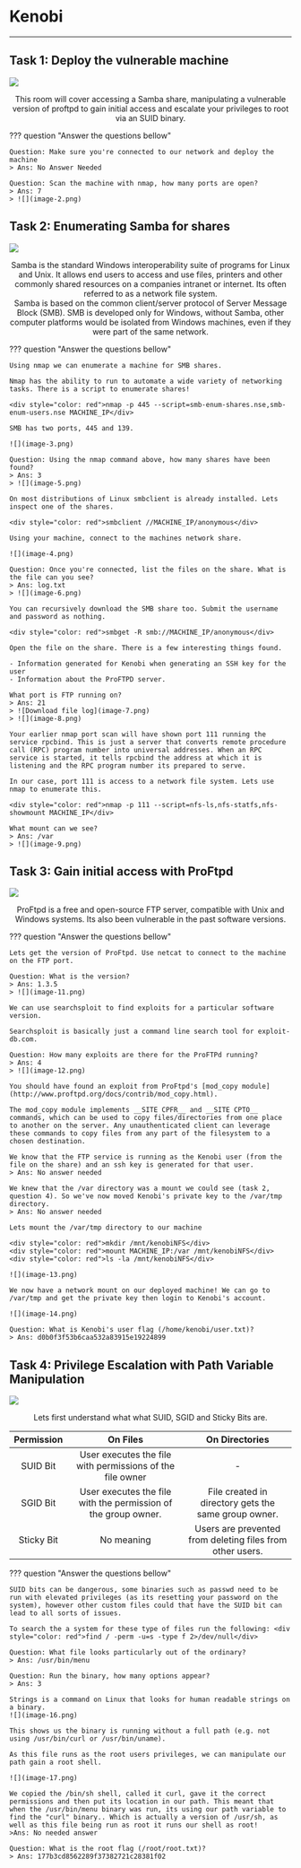# __Kenobi__

---

## __Task 1: Deploy the vulnerable machine__

![](image.png)

<div style="text-align: center"> This room will cover accessing a Samba share, manipulating a vulnerable version of proftpd to gain initial access and escalate your privileges to root via an SUID binary. </div>

??? question "Answer the questions bellow"

    Question: Make sure you're connected to our network and deploy the machine
    > Ans: No Answer Needed

    Question: Scan the machine with nmap, how many ports are open?
    > Ans: 7
    > ![](image-2.png)

## __Task 2: Enumerating Samba for shares__

![](image-1.png)

<div style="text-align: center"> Samba is the standard Windows interoperability suite of programs for Linux and Unix. It allows end users to access and use files, printers and other commonly shared resources on a companies intranet or internet. Its often referred to as a network file system. </div>

<div style="text-align: center"> Samba is based on the common client/server protocol of Server Message Block (SMB). SMB is developed only for Windows, without Samba, other computer platforms would be isolated from Windows machines, even if they were part of the same network. </div>

??? question "Answer the questions bellow"
    
    Using nmap we can enumerate a machine for SMB shares.

    Nmap has the ability to run to automate a wide variety of networking tasks. There is a script to enumerate shares!

    <div style="color: red">nmap -p 445 --script=smb-enum-shares.nse,smb-enum-users.nse MACHINE_IP</div>

    SMB has two ports, 445 and 139.

    ![](image-3.png)

    Question: Using the nmap command above, how many shares have been found?
    > Ans: 3
    > ![](image-5.png)

    On most distributions of Linux smbclient is already installed. Lets inspect one of the shares.

    <div style="color: red">smbclient //MACHINE_IP/anonymous</div>

    Using your machine, connect to the machines network share.

    ![](image-4.png)

    Question: Once you're connected, list the files on the share. What is the file can you see?
    > Ans: log.txt
    > ![](image-6.png)

    You can recursively download the SMB share too. Submit the username and password as nothing.

    <div style="color: red">smbget -R smb://MACHINE_IP/anonymous</div>

    Open the file on the share. There is a few interesting things found.

    - Information generated for Kenobi when generating an SSH key for the user
    - Information about the ProFTPD server.

    What port is FTP running on?
    > Ans: 21
    > ![Download file log](image-7.png)
    > ![](image-8.png)

    Your earlier nmap port scan will have shown port 111 running the service rpcbind. This is just a server that converts remote procedure call (RPC) program number into universal addresses. When an RPC service is started, it tells rpcbind the address at which it is listening and the RPC program number its prepared to serve. 

    In our case, port 111 is access to a network file system. Lets use nmap to enumerate this.

    <div style="color: red">nmap -p 111 --script=nfs-ls,nfs-statfs,nfs-showmount MACHINE_IP</div>

    What mount can we see?
    > Ans: /var
    > ![](image-9.png)

## __Task 3: Gain initial access with ProFtpd__

![](image-10.png)

<div style="text-align: center">ProFtpd is a free and open-source FTP server, compatible with Unix and Windows systems. Its also been vulnerable in the past software versions.</div>

??? question "Answer the questions bellow"

    Lets get the version of ProFtpd. Use netcat to connect to the machine on the FTP port.

    Question: What is the version?
    > Ans: 1.3.5
    > ![](image-11.png)
    
    We can use searchsploit to find exploits for a particular software version.

    Searchsploit is basically just a command line search tool for exploit-db.com.

    Question: How many exploits are there for the ProFTPd running?
    > Ans: 4
    > ![](image-12.png)

    You should have found an exploit from ProFtpd's [mod_copy module](http://www.proftpd.org/docs/contrib/mod_copy.html). 

    The mod_copy module implements __SITE CPFR__ and __SITE CPTO__ commands, which can be used to copy files/directories from one place to another on the server. Any unauthenticated client can leverage these commands to copy files from any part of the filesystem to a chosen destination.

    We know that the FTP service is running as the Kenobi user (from the file on the share) and an ssh key is generated for that user. 
    > Ans: No answer needed

    We knew that the /var directory was a mount we could see (task 2, question 4). So we've now moved Kenobi's private key to the /var/tmp directory.
    > Ans: No answer needed

    Lets mount the /var/tmp directory to our machine

    <div style="color: red">mkdir /mnt/kenobiNFS</div>
    <div style="color: red">mount MACHINE_IP:/var /mnt/kenobiNFS</div>
    <div style="color: red">ls -la /mnt/kenobiNFS</div>

    ![](image-13.png)

    We now have a network mount on our deployed machine! We can go to /var/tmp and get the private key then login to Kenobi's account.

    ![](image-14.png)

    Question: What is Kenobi's user flag (/home/kenobi/user.txt)?
    > Ans: d0b0f3f53b6caa532a83915e19224899

## __Task 4: Privilege Escalation with Path Variable Manipulation__

![](image-15.png)

<div style="text-align: center">Lets first understand what what SUID, SGID and Sticky Bits are.</div>

| __Permission__ |	__On Files__ | __On Directories__ |
| :---: | :---: |  :---: |
| SUID Bit	| User executes the file with permissions of the file owner	| - |
| SGID Bit	| User executes the file with the permission of the group owner. |  File created in directory gets the same group owner. |
| Sticky Bit | 	No meaning	 | Users are prevented from deleting files from other users. | 

??? question "Answer the questions bellow"
    
    SUID bits can be dangerous, some binaries such as passwd need to be run with elevated privileges (as its resetting your password on the system), however other custom files could that have the SUID bit can lead to all sorts of issues.

    To search the a system for these type of files run the following: <div style="color: red">find / -perm -u=s -type f 2>/dev/null</div>

    Question: What file looks particularly out of the ordinary? 
    > Ans: /usr/bin/menu

    Question: Run the binary, how many options appear?
    > Ans: 3

    Strings is a command on Linux that looks for human readable strings on a binary.
    ![](image-16.png)

    This shows us the binary is running without a full path (e.g. not using /usr/bin/curl or /usr/bin/uname).

    As this file runs as the root users privileges, we can manipulate our path gain a root shell.

    ![](image-17.png)

    We copied the /bin/sh shell, called it curl, gave it the correct permissions and then put its location in our path. This meant that when the /usr/bin/menu binary was run, its using our path variable to find the "curl" binary.. Which is actually a version of /usr/sh, as well as this file being run as root it runs our shell as root!
    >Ans: No needed answer

    Question: What is the root flag (/root/root.txt)?
    > Ans: 177b3cd8562289f37382721c28381f02



